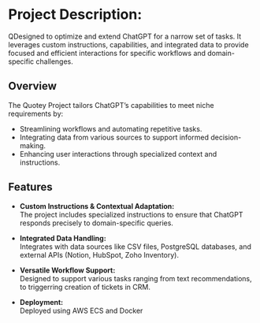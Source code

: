 # Project Description: 

QDesigned to optimize and extend ChatGPT for a narrow set of tasks. It leverages custom instructions, capabilities, and integrated data to provide focused and efficient interactions for specific workflows and domain-specific challenges.

## Overview

The Quotey Project tailors ChatGPT’s capabilities to meet niche requirements by:
- Streamlining workflows and automating repetitive tasks.
- Integrating data from various sources to support informed decision-making.
- Enhancing user interactions through specialized context and instructions.

## Features

- **Custom Instructions & Contextual Adaptation:**  
  The project includes specialized instructions to ensure that ChatGPT responds precisely to domain-specific queries.
  
- **Integrated Data Handling:**  
  Integrates with data sources like CSV files, PostgreSQL databases, and external APIs (Notion, HubSpot, Zoho Inventory).
  
- **Versatile Workflow Support:**  
  Designed to support various tasks ranging from text recommendations, to triggerring creation of tickets in CRM.

- **Deployment:**  
  Deployed using AWS ECS and Docker
